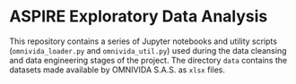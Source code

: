 # ASPIRE Exploratory Data Analysis

This repository contains a series of Jupyter notebooks and utility scripts (`omnivida_loader.py` and `omnivida_util.py`) used during the data cleansing and data engineering stages of the project. The directory `data` contains the datasets made available by OMNIVIDA S.A.S. as `xlsx` files.
